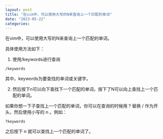 ```yaml
---
layout: post
title: "在vim中，可以使用大写的N来查询上一个匹配的单词"
date: "2023-05-22"
categories: 
---
```

<p>在vim中，可以使用大写的N来查询上一个匹配的单词。</p>

<p>具体使用方法如下：</p>

<ol>
	<li>使用/keywords进行查询</li>
</ol>

<pre>
<code>/keywords</code></pre>

<p>其中，keywords为要查找的单词或关键字。</p>

<ol start="2">
	<li>然后按下n可以向下查找下一个匹配的单词，按下了N可以向上查找上一个匹配的单词。</li>
</ol>

<p>如果你想一下子查找上一个匹配的单词，你可以在查询的时候用 ? 替换 / 作为开头，然后使用小写的 n 。例如：</p>

<pre>
<code>?keywords</code></pre>

<p>之后按下 n 就可以查找上一个匹配的单词了。</p>


